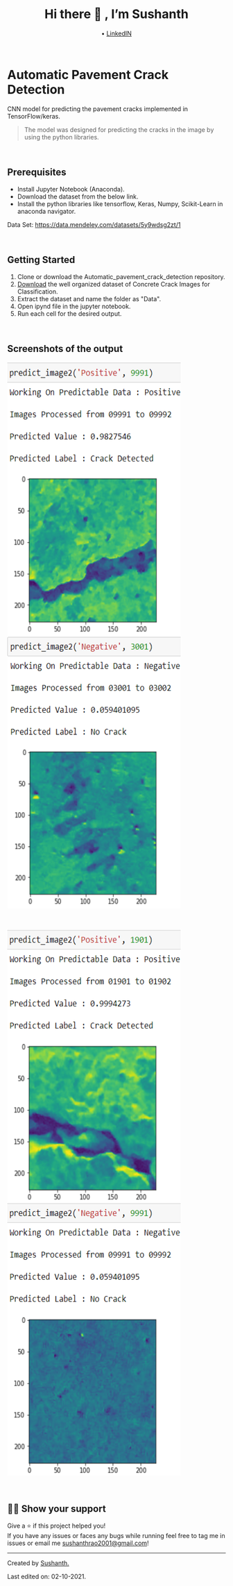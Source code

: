  <h1 align="center">Hi there 👋 , I’m Sushanth</h1>
 <p align="center">
  • <a href="https://www.linkedin.com/in/sushanth-rao-nannepaga-4831b120b/">LinkedIN</a> 
</p>
<p>&nbsp;</p>

# Automatic Pavement Crack Detection
<p>CNN model for predicting the pavement cracks implemented in TensorFlow/keras.</p>

> The model was designed for predicting the cracks in the image by using the python libraries.

<p>&nbsp;</p>

## Prerequisites
- Install Jupyter Notebook (Anaconda).
- Download the dataset from the below link.
- Install the python libraries like tensorflow, Keras, Numpy, Scikit-Learn in anaconda navigator.

Data Set: https://data.mendeley.com/datasets/5y9wdsg2zt/1

<p>&nbsp;</p>

## Getting Started
1. Clone or download the Automatic_pavement_crack_detection repository.
2. <a href="https://data.mendeley.com/datasets/5y9wdsg2zt/1">Download</a> the well organized dataset of Concrete Crack Images for Classification.
3. Extract the dataset and name the folder as "Data".
4. Open ipynd file in the jupyter notebook.
5. Run each cell for the desired output.

<p>&nbsp;</p>

## Screenshots of the output
 <img align="left" src="https://github.com/Sushanthrao2001/Automatic_Pavement_Crack_Detection/blob/main/Images/2.png" width="400" height="630">
 <img  src="https://github.com/Sushanthrao2001/Automatic_Pavement_Crack_Detection/blob/main/Images/1.png" width="400" height="630">
 <p>&nbsp;</p>
 <img align="left" src="https://github.com/Sushanthrao2001/Automatic_Pavement_Crack_Detection/blob/main/Images/4.png" width="400" height="630">
 <img  src="https://github.com/Sushanthrao2001/Automatic_Pavement_Crack_Detection/blob/main/Images/3.png" width="400" height="630">

<p>&nbsp;</p>

## 👨‍🚀 Show your support
 Give a ⭐️ if this project helped you!<br/>
 If you have any issues or faces any bugs while running feel free to tag me in issues or email me sushanthrao2001@gmail.com!

----
Created by <a href="https://github.com/Sushanthrao2001">Sushanth.</a>

Last edited on: 02-10-2021.
